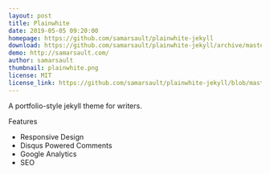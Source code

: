 ```yaml
---
layout: post
title: Plainwhite
date: 2019-05-05 09:20:00
homepage: https://github.com/samarsault/plainwhite-jekyll
download: https://github.com/samarsault/plainwhite-jekyll/archive/master.zip
demo: http://samarsault.com/
author: samarsault
thumbnail: plainwhite.png
license: MIT
license_link: https://github.com/samarsault/plainwhite-jekyll/blob/master/LICENSE.txt
---
```


A portfolio-style jekyll theme for writers.

Features

- Responsive Design
- Disqus Powered Comments
- Google Analytics
- SEO
